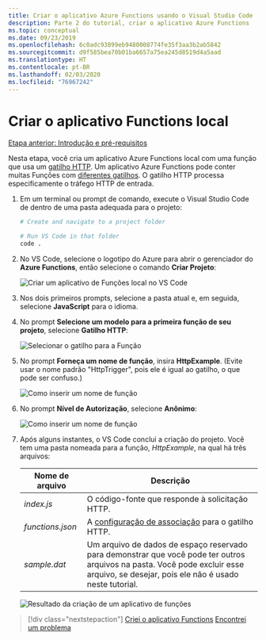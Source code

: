 ```yaml
---
title: Criar o aplicativo Azure Functions usando o Visual Studio Code
description: Parte 2 do tutorial, criar o aplicativo Azure Functions
ms.topic: conceptual
ms.date: 09/23/2019
ms.openlocfilehash: 6c0adc93899eb9480008774fe35f3aa3b2ab5842
ms.sourcegitcommit: d9f585bea70b01ba6657a75ea245d8519d4a5aad
ms.translationtype: HT
ms.contentlocale: pt-BR
ms.lasthandoff: 02/03/2020
ms.locfileid: "76967242"
---
```

# <a name="create-the-local-functions-app"></a>Criar o aplicativo Functions local

[Etapa anterior: Introdução e pré-requisitos](tutorial-vscode-serverless-node-01.md)

Nesta etapa, você cria um aplicativo Azure Functions local com uma função que usa um [gatilho HTTP](https://docs.microsoft.com/azure/azure-functions/functions-reference-node#http-triggers-and-bindings). Um aplicativo Azure Functions pode conter muitas Funções com [diferentes gatilhos](https://docs.microsoft.com/azure/azure-functions/functions-triggers-bindings). O gatilho HTTP processa especificamente o tráfego HTTP de entrada.

1. Em um terminal ou prompt de comando, execute o Visual Studio Code de dentro de uma pasta adequada para o projeto:

    ```bash
    # Create and navigate to a project folder

    # Run VS Code in that folder
    code .
    ```

1. No VS Code, selecione o logotipo do Azure para abrir o gerenciador do **Azure Functions**, então selecione o comando **Criar Projeto**:

    ![Criar um aplicativo de Funções local no VS Code](media/functions-extension/create-function-app-project.png)

1. Nos dois primeiros prompts, selecione a pasta atual e, em seguida, selecione **JavaScript** para o idioma.

1. No prompt **Selecione um modelo para a primeira função de seu projeto**, selecione **Gatilho HTTP**:

    ![Selecionar o gatilho para a Função](media/functions-extension/create-function-choose-template.png)

1. No prompt **Forneça um nome de função**, insira **HttpExample**. (Evite usar o nome padrão "HttpTrigger", pois ele é igual ao gatilho, o que pode ser confuso.)

    ![Como inserir um nome de função](media/functions-extension/create-function-name.png)

1. No prompt **Nível de Autorização**, selecione **Anônimo**:

    ![Como inserir um nome de função](media/functions-extension/create-function-anonymous-auth.png)

1. Após alguns instantes, o VS Code conclui a criação do projeto. Você tem uma pasta nomeada para a função, *HttpExample*, na qual há três arquivos:

    | Nome de arquivo | Descrição |
    | --- | --- |
    | *index.js* |  O código-fonte que responde à solicitação HTTP. |
    | *functions.json* | A [configuração de associação](/azure/azure-functions/functions-triggers-bindings) para o gatilho HTTP. |
    | *sample.dat* | Um arquivo de dados de espaço reservado para demonstrar que você pode ter outros arquivos na pasta. Você pode excluir esse arquivo, se desejar, pois ele não é usado neste tutorial. |

    ![Resultado da criação de um aplicativo de funções](media/functions-extension/create-function-app-results.png)

> [!div class="nextstepaction"]
> [Criei o aplicativo Functions](tutorial-vscode-serverless-node-03.md) [Encontrei um problema](https://www.research.net/r/PWZWZ52?tutorial=node-deployment-azurefunctions&step=create-app)
